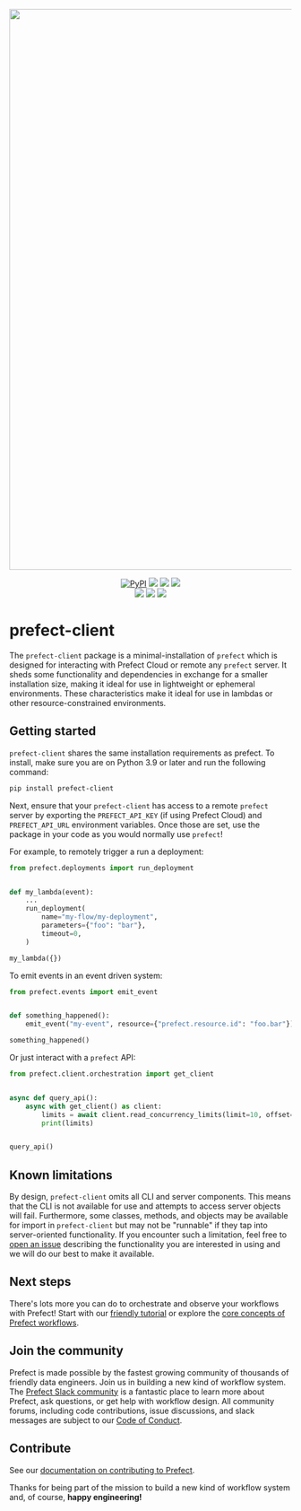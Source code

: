 <p align="center"><img src="https://github.com/PrefectHQ/prefect/assets/3407835/c654cbc6-63e8-4ada-a92a-efd2f8f24b85" width=1000></p>

<p align="center">
    <a href="https://pypi.python.org/pypi/prefect-client/" alt="PyPI version">
        <img alt="PyPI" src="https://img.shields.io/pypi/v/prefect-client?color=0052FF&labelColor=090422"></a>
    <a href="https://github.com/prefecthq/prefect/" alt="Stars">
        <img src="https://img.shields.io/github/stars/prefecthq/prefect?color=0052FF&labelColor=090422" /></a>
    <a href="https://pepy.tech/badge/prefect-client/" alt="Downloads">
        <img src="https://img.shields.io/pypi/dm/prefect-client?color=0052FF&labelColor=090422" /></a>
    <a href="https://github.com/prefecthq/prefect/pulse" alt="Activity">
        <img src="https://img.shields.io/github/commit-activity/m/prefecthq/prefect?color=0052FF&labelColor=090422" /></a>
    <br>
    <a href="https://prefect.io/slack" alt="Slack">
        <img src="https://img.shields.io/badge/slack-join_community-red.svg?color=0052FF&labelColor=090422&logo=slack" /></a>
    <a href="https://discourse.prefect.io/" alt="Discourse">
        <img src="https://img.shields.io/badge/discourse-browse_forum-red.svg?color=0052FF&labelColor=090422&logo=discourse" /></a>
    <a href="https://www.youtube.com/c/PrefectIO/" alt="YouTube">
        <img src="https://img.shields.io/badge/youtube-watch_videos-red.svg?color=0052FF&labelColor=090422&logo=youtube" /></a>
</p>

# prefect-client

The `prefect-client` package is a minimal-installation of `prefect` which is designed for interacting with Prefect Cloud
or remote any `prefect` server. It sheds some functionality and dependencies in exchange for a smaller installation size,
making it ideal for use in lightweight or ephemeral environments. These characteristics make it ideal for use in lambdas
or other resource-constrained environments.


## Getting started

`prefect-client` shares the same installation requirements as prefect. To install, make sure you are on Python 3.9 or
later and run the following command:

```bash
pip install prefect-client
```

Next, ensure that your `prefect-client` has access to a remote `prefect` server by exporting the `PREFECT_API_KEY`
(if using Prefect Cloud) and `PREFECT_API_URL` environment variables. Once those are set, use the package in your code as
you would normally use `prefect`!


For example, to remotely trigger a run a deployment:

```python
from prefect.deployments import run_deployment


def my_lambda(event):
    ...
    run_deployment(
        name="my-flow/my-deployment",
        parameters={"foo": "bar"},
        timeout=0,
    )

my_lambda({})
```

To emit events in an event driven system:

```python
from prefect.events import emit_event


def something_happened():
    emit_event("my-event", resource={"prefect.resource.id": "foo.bar"})

something_happened()
```


Or just interact with a `prefect` API:
```python
from prefect.client.orchestration import get_client


async def query_api():
    async with get_client() as client:
        limits = await client.read_concurrency_limits(limit=10, offset=0)
        print(limits)


query_api()
```


## Known limitations
By design, `prefect-client` omits all CLI and server components. This means that the CLI is not available for use
and attempts to access server objects will fail. Furthermore, some classes, methods, and objects may be available
for import in `prefect-client` but may not be "runnable" if they tap into server-oriented functionality. If you
encounter such a limitation, feel free to [open an issue](https://github.com/PrefectHQ/prefect/issues/new/choose)
describing the functionality you are interested in using and we will do our best to make it available.


## Next steps

There's lots more you can do to orchestrate and observe your workflows with Prefect!
Start with our [friendly tutorial](https://docs.prefect.io/tutorials) or explore the [core concepts of Prefect workflows](https://docs.prefect.io/concepts/).

## Join the community

Prefect is made possible by the fastest growing community of thousands of friendly data engineers. Join us in building a new kind of workflow system. The [Prefect Slack community](https://prefect.io/slack) is a fantastic place to learn more about Prefect, ask questions, or get help with workflow design. All community forums, including code contributions, issue discussions, and slack messages are subject to our [Code of Conduct](https://discourse.prefect.io/faq).

## Contribute

See our [documentation on contributing to Prefect](https://docs.prefect.io/contributing/overview/).

Thanks for being part of the mission to build a new kind of workflow system and, of course, **happy engineering!**
